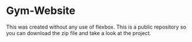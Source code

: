 # Gym-Website
This was created without any use of flexbox.
This is a public repository so you can download the zip file and take a look at the project.
